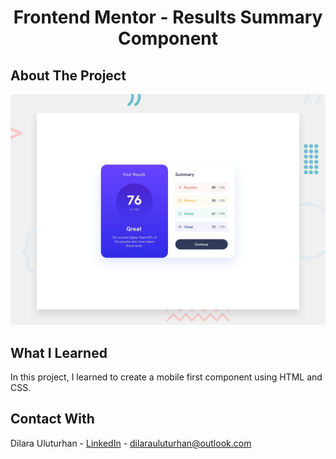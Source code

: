 <div align="center">
  <h1 align="center">Frontend Mentor - Results Summary Component</h1>
</div>

## About The Project
![Design preview for the Results summary component coding challenge](./design/desktop-preview.jpg)

## What I Learned
In this project, I learned to create a mobile first component using HTML and CSS.

## Contact With
Dilara Uluturhan - [LinkedIn](https://www.linkedin.com/in/dilarauluturhan/) - dilarauluturhan@outlook.com
